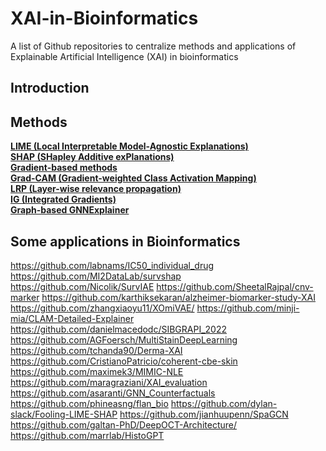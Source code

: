 # XAI-in-Bioinformatics
A list of Github repositories to centralize methods and applications of Explainable Artificial Intelligence (XAI) in bioinformatics

## Introduction 

## Methods
**[LIME (Local Interpretable Model-Agnostic Explanations)](https://github.com/marcotcr/lime)**  
**[SHAP (SHapley Additive exPlanations)](https://github.com/shap/shap)**  
**[Gradient-based methods](https://github.com/utkuozbulak/pytorch-cnn-visualizations)**  
**[Grad-CAM (Gradient-weighted Class Activation Mapping)](https://github.com/jacobgil/pytorch-grad-cam)**  
**[LRP (Layer-wise relevance propagation)](https://github.com/sebastian-lapuschkin/lrp_toolbox)**  
**[IG (Integrated Gradients)](https://github.com/ankurtaly/Integrated-Gradients)**  
**[Graph-based GNNExplainer](https://github.com/RexYing/gnn-model-explainer)**  

## Some applications in Bioinformatics

https://github.com/labnams/IC50_individual_drug
https://github.com/MI2DataLab/survshap 
https://github.com/Nicolik/SurvIAE 
https://github.com/SheetalRajpal/cnv-marker 
https://github.com/karthiksekaran/alzheimer-biomarker-study-XAI
https://github.com/zhangxiaoyu11/XOmiVAE/ 
https://github.com/minji-mia/CLAM-Detailed-Explainer 
https://github.com/danielmacedodc/SIBGRAPI_2022 
https://github.com/AGFoersch/MultiStainDeepLearning 
https://github.com/tchanda90/Derma-XAI 
https://github.com/CristianoPatricio/coherent-cbe-skin 
https://github.com/maximek3/MIMIC-NLE 
https://github.com/maragraziani/XAI_evaluation 
https://github.com/asaranti/GNN_Counterfactuals 
https://github.com/phineasng/flan_bio 
https://github.com/dylan-slack/Fooling-LIME-SHAP 
https://github.com/jianhuupenn/SpaGCN 
https://github.com/galtan-PhD/DeepOCT-Architecture/ 
https://github.com/marrlab/HistoGPT
